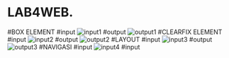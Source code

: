 # LAB4WEB.
#BOX ELEMENT
#input
![input1](https://user-images.githubusercontent.com/56245966/115412567-a079fd80-a21e-11eb-961a-4658e808feb9.png)
#output
![output1](https://user-images.githubusercontent.com/56245966/115412699-c2738000-a21e-11eb-893c-656a81ab82b8.png)
#CLEARFIX ELEMENT
#input
![input2](https://user-images.githubusercontent.com/56245966/115412858-ed5dd400-a21e-11eb-818f-638ef7c9c8f2.png)
#output
![output2](https://user-images.githubusercontent.com/56245966/115412940-fea6e080-a21e-11eb-97bc-a37c83f8546a.png)
#LAYOUT
#input
![input3](https://user-images.githubusercontent.com/56245966/115413140-25651700-a21f-11eb-9fd3-d607b5ce714d.png)
#output
![output3](https://user-images.githubusercontent.com/56245966/115413258-3b72d780-a21f-11eb-848d-1f6e248a1810.png)
#NAVIGASI
#input
![input4](https://user-images.githubusercontent.com/56245966/115413444-60674a80-a21f-11eb-8794-1f5915369bd9.png)
#input
